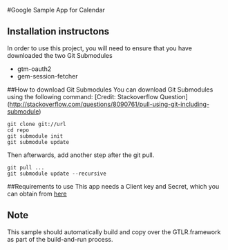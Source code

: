 #Google Sample App for Calendar

## Installation instructons
In order to use this project, you will need to ensure that you have downloaded the two Git Submodules 
- gtm-oauth2
- gem-session-fetcher 


##How to download Git Submodules 
You can download Git Submodules using the following command: 
[Credit: Stackoverflow Question] (http://stackoverflow.com/questions/8090761/pull-using-git-including-submodule)


```
git clone git://url
cd repo
git submodule init
git submodule update
```

Then afterwards, add another step after the git pull.

```
git pull ...
git submodule update --recursive
```

##Requirements to use
This app needs a Client key and Secret, which you can obtain from [here](https://console.developers.google.com/)

## Note
This sample should automatically build and copy over the GTLR.framework as part of the build-and-run process.